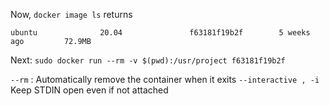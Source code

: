 

Now, `docker image ls` returns
```
ubuntu              20.04               f63181f19b2f        5 weeks ago         72.9MB
```

Next: `sudo docker run --rm -v $(pwd):/usr/project f63181f19b2f`

`--rm` :		Automatically remove the container when it exits
`--interactive , -i`	Keep STDIN open even if not attached
